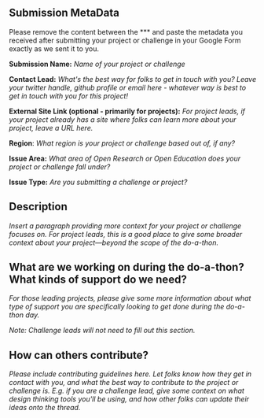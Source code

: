 ## **Submission MetaData**
Please remove the content between the *** and paste the metadata you received after submitting your project or challenge in your Google Form exactly as we sent it to you.

**Submission Name:** _Name of your project or challenge_

**Contact Lead:** _What's the best way for folks to get in touch with you? Leave your twitter handle, github profile or email here - whatever way is best to get in touch with you for this project!_

**External Site Link (optional - primarily for projects):** _For project leads, if your project already has a site where folks can learn more about your project, leave a URL here._

**Region**: _What region is your project or challenge based out of, if any?_

**Issue Area:** _What area of Open Research or Open Education does your project or challenge fall under?_

**Issue Type:** _Are you submitting a challenge or project?_

## **Description** 
_Insert a paragraph providing more context for your project or challenge focuses on. For project leads, this is a good place to give some broader context about your project—beyond the scope of the do-a-thon._

## **What are we working on during the do-a-thon? What kinds of support do we need?** 
_For those leading projects, please give some more information about what type of support you are specifically looking to get done during the do-a-thon day._

_Note: Challenge leads will not need to fill out this section._ 

##  **How can others contribute?** 
_Please include contributing guidelines here. Let folks know how they get in contact with you, and what the best way to contribute to the project or challenge is. E.g. if you are a challenge lead, give some context on what design thinking tools you'll be using, and how other folks can update their ideas onto the thread._ 
